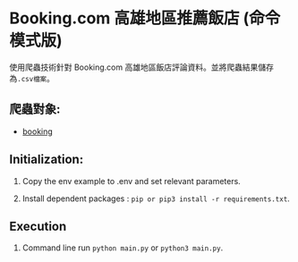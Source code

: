 # Booking.com 高雄地區推薦飯店 (命令模式版)

使用爬蟲技術針對 Booking.com 高雄地區飯店評論資料。並將爬蟲結果儲存為`.csv檔案`。

## 爬蟲對象:

-  [booking](https://www.booking.com/reviews/region/kaohsiung.zh-tw.html)

## Initialization:

1. Copy the env example to .env and set relevant parameters.

2. Install dependent packages : `pip or pip3 install -r requirements.txt`.

## Execution

1. Command line run `python main.py` or `python3 main.py`.
